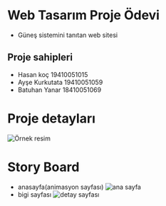 # Web Tasarım Proje Ödevi
 - Güneş sistemini tanıtan web sitesi 

## Proje sahipleri
 - Hasan koç  19410051015
 - Ayşe Kurkutata  19410051059
 - Batuhan Yanar  18410051069


# Proje detayları


 ![Örnek resim](https://upload.wikimedia.org/wikipedia/commons/thumb/c/cb/Planets2013.svg/1200px-Planets2013.svg.png)
 
# Story Board
  - anasayfa(animasyon sayfası)
![ana sayfa](https://raw.githubusercontent.com/HasanKoc33/wtproject/main/gorseller/Ekran%20Al%C4%B1nt%C4%B1s%C4%B1.JPG)
  - bigi sayfası
![detay sayfası](https://raw.githubusercontent.com/HasanKoc33/wtproject/main/gorseller/Ekran%20Al%C4%B1nt%C4%B1sa%C4%B1.JPG)
